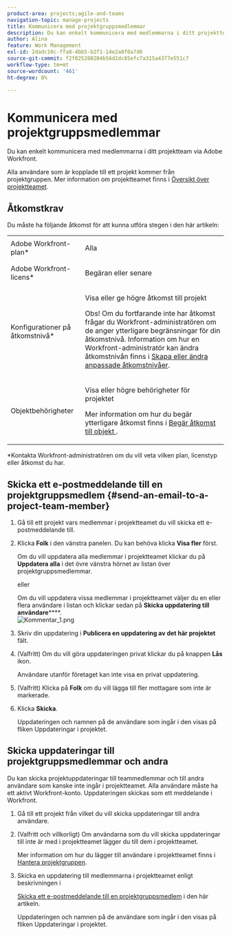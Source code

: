 ```yaml
---
product-area: projects;agile-and-teams
navigation-topic: manage-projects
title: Kommunicera med projektgruppsmedlemmar
description: Du kan enkelt kommunicera med medlemmarna i ditt projektteam via Adobe Workfront.
author: Alina
feature: Work Management
exl-id: 2dadc10c-ffa8-4bb5-b2f1-14e2a8f0a7d6
source-git-commit: f2f825280204b56d2dc85efc7a315a4377e551c7
workflow-type: tm+mt
source-wordcount: '461'
ht-degree: 0%

---
```


# Kommunicera med projektgruppsmedlemmar

Du kan enkelt kommunicera med medlemmarna i ditt projektteam via Adobe Workfront.

Alla användare som är kopplade till ett projekt kommer från projektgruppen. Mer information om projektteamet finns i [Översikt över projektteamet](../../../manage-work/projects/planning-a-project/project-team-overview.md).

## Åtkomstkrav

Du måste ha följande åtkomst för att kunna utföra stegen i den här artikeln:

<table style="table-layout:auto"> 
 <col> 
 </col> 
 <col> 
 </col> 
 <tbody> 
  <tr> 
   <td role="rowheader">Adobe Workfront-plan*</td> 
   <td> <p>Alla</p> </td> 
  </tr> 
  <tr> 
   <td role="rowheader">Adobe Workfront-licens*</td> 
   <td> <p>Begäran eller senare</p> </td> 
  </tr> 
  <tr> 
   <td role="rowheader">Konfigurationer på åtkomstnivå*</td> 
   <td> <p>Visa eller ge högre åtkomst till projekt</p> <p>Obs! Om du fortfarande inte har åtkomst frågar du Workfront-administratören om de anger ytterligare begränsningar för din åtkomstnivå. Information om hur en Workfront-administratör kan ändra åtkomstnivån finns i <a href="../../../administration-and-setup/add-users/configure-and-grant-access/create-modify-access-levels.md" class="MCXref xref">Skapa eller ändra anpassade åtkomstnivåer</a>.</p> </td> 
  </tr> 
  <tr> 
   <td role="rowheader">Objektbehörigheter</td> 
   <td> <p>Visa eller högre behörigheter för projektet</p> <p>Mer information om hur du begär ytterligare åtkomst finns i <a href="../../../workfront-basics/grant-and-request-access-to-objects/request-access.md" class="MCXref xref">Begär åtkomst till objekt </a>.</p> </td> 
  </tr> 
 </tbody> 
</table>

&#42;Kontakta Workfront-administratören om du vill veta vilken plan, licenstyp eller åtkomst du har.

## Skicka ett e-postmeddelande till en projektgruppsmedlem {#send-an-email-to-a-project-team-member}

1. Gå till ett projekt vars medlemmar i projektteamet du vill skicka ett e-postmeddelande till.
1. Klicka **Folk** i den vänstra panelen. Du kan behöva klicka **Visa fler** först.

   Om du vill uppdatera alla medlemmar i projektteamet klickar du på **Uppdatera alla** i det övre vänstra hörnet av listan över projektgruppsmedlemmar.

   eller

   Om du vill uppdatera vissa medlemmar i projektteamet väljer du en eller flera användare i listan och klickar sedan på **Skicka uppdatering till användare******.\
   ![Kommentar_1.png](assets/commenting-1-350x352.png)

1. Skriv din uppdatering i **Publicera en uppdatering av det här projektet** fält.
1. (Valfritt) Om du vill göra uppdateringen privat klickar du på knappen **Lås** ikon.

   Användare utanför företaget kan inte visa en privat uppdatering.

1. (Valfritt) Klicka på **Folk** om du vill lägga till fler mottagare som inte är markerade.
1. Klicka **Skicka**.

   Uppdateringen och namnen på de användare som ingår i den visas på fliken Uppdateringar i projektet.

## Skicka uppdateringar till projektgruppsmedlemmar och andra

Du kan skicka projektuppdateringar till teammedlemmar och till andra användare som kanske inte ingår i projektteamet. Alla användare måste ha ett aktivt Workfront-konto. Uppdateringen skickas som ett meddelande i Workfront.

1. Gå till ett projekt från vilket du vill skicka uppdateringar till andra användare.
1. (Valfritt och villkorligt) Om användarna som du vill skicka uppdateringar till inte är med i projektteamet lägger du till dem i projektteamet.

   Mer information om hur du lägger till användare i projektteamet finns i [Hantera projektgruppen](../../../manage-work/projects/planning-a-project/manage-project-team.md).

1. Skicka en uppdatering till medlemmarna i projektteamet enligt beskrivningen i

   [Skicka ett e-postmeddelande till en projektgruppsmedlem](#send-an-email-to-a-project-team-member) i den här artikeln.

   Uppdateringen och namnen på de användare som ingår i den visas på fliken Uppdateringar i projektet.

<!--
<p data-mc-conditions="QuicksilverOrClassic.Draft mode"> <p>(NOTE: drafted. No longer valid)</p>
<ol>
<li value="1"> <p>Go to a project whose members of the project team you want to send an email to. </p> </li>
<li value="2"> Click <strong>Show More</strong>, then <strong>People</strong> in the left panel.</li>
<li value="3"> <p>To update all members of the project team, click <strong>Update All</strong> in the upper-left corner of the list of project team members.</p> <p>Or</p> <p>To update certain members of the project team, select one or several users in the list, then click <strong>Update</strong>. </p> </li>
<li value="4">Type your update in the <strong>Post an update to this project</strong> field.</li>
<li value="5"> <p>(Optional) To make the update private, click the <strong>Lock</strong> icon.</p> <p>Users outside the company cannot view a private&nbsp;update.</p> </li>
<li value="6"> <p>(Optional) Add a user who is not&nbsp;part of the Project&nbsp;Team by typing their name in the people field, then selecting the user from the list when it displays. </p> </li>
<li value="7"> <p>Click <strong>Send.</strong></p> <p>The update and the names of the users included in it display in the Updates tab of the project.</p> </li>
</ol> </p>
-->
